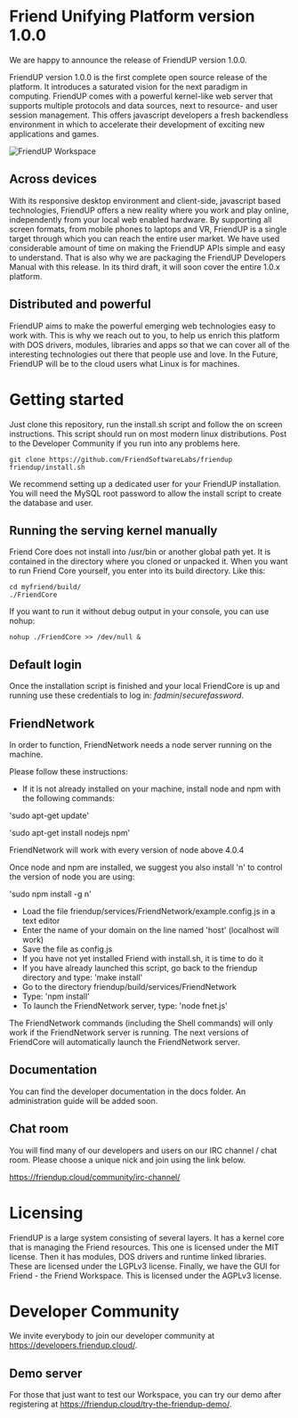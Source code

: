 Friend Unifying Platform version 1.0.0
==================================

We are happy to announce the release of FriendUP version 1.0.0.

FriendUP version 1.0.0 is the first complete open source release of the platform. It introduces a saturated vision for the next paradigm in computing. FriendUP comes with a powerful kernel-like web server that supports multiple protocols and data sources, next to resource- and user session management. This offers javascript developers a fresh backendless environment in which to accelerate their development of exciting new applications and games. 

![FriendUP Workspace](https://friendup.cloud/wp-content/uploads/2017/06/desktop-1.png "FriendUP Workspace")

Across devices
--------------

With its responsive desktop environment and client-side, javascript based technologies, FriendUP offers a new reality where you work and play online, independently from your local web enabled hardware. By supporting all screen formats, from mobile phones to laptops and VR, FriendUP is a single target through which you can reach the entire user market.
We have used considerable amount of time on making the FriendUP APIs simple and easy to understand. That is also why we are packaging the FriendUP Developers Manual with this release. In its third draft, it will soon cover the entire 1.0.x platform.

Distributed and powerful
------------------------

FriendUP aims to make the powerful emerging web technologies easy to work with. This is why we reach out to you, to help us enrich this platform with DOS drivers, modules, libraries and apps so that we can cover all of the interesting technologies out there that people use and love.
In the Future, FriendUP will be to the cloud users what Linux is for machines.

Getting started
===============

Just clone this repository, run the install.sh script and follow the on screen instructions. This script should run on most modern linux distributions. Post to the Developer Community if you run into any problems here.
```
git clone https://github.com/FriendSoftwareLabs/friendup
friendup/install.sh
```
We recommend setting up a dedicated user for your FriendUP installation. You will need the MySQL root password to allow the install script to create the database and user.

Running the serving kernel manually
-----------------------------------

Friend Core does not install into /usr/bin or another global path yet. It is contained in the directory where you cloned or unpacked it. When you want to run Friend Core yourself, you enter into its build directory. Like this:
```
cd myfriend/build/
./FriendCore
```
If you want to run it without debug output in your console, you can use nohup:
```
nohup ./FriendCore >> /dev/null &
```

Default login
-------------

Once the installation script is finished and your local FriendCore is up and running use these credentials to log in: *fadmin*/*securefassword*.

FriendNetwork
-------------

In order to function, FriendNetwork needs a node server running on the machine.

Please follow these instructions:

- If it is not already installed on your machine, install node and npm with the following commands:

'sudo apt-get update'

'sudo apt-get install nodejs npm'

FriendNetwork will work with every version of node above 4.0.4

Once node and npm are installed, we suggest you also install 'n' to control the version of node you are using:

'sudo npm install -g n'

- Load the file friendup/services/FriendNetwork/example.config.js in a text editor
- Enter the name of your domain on the line named 'host' (localhost will work)
- Save the file as config.js
- If you have not yet installed Friend with install.sh, it is time to do it
- If you have already launched this script, go back to the friendup directory and type:
'make install'
- Go to the directory friendup/build/services/FriendNetwork
- Type:
'npm install'
- To launch the FriendNetwork server, type:
'node fnet.js'

The FriendNetwork commands (including the Shell commands) will only work if the FriendNetwork server is running.
The next versions of FriendCore will automatically launch the FriendNetwork server.

Documentation
-------------

You can find the developer documentation in the docs folder. An administration guide will be added soon.

Chat room
---------

You will find many of our developers and users on our IRC channel / chat room. Please choose a unique nick and join using the link below.

https://friendup.cloud/community/irc-channel/

Licensing
=========

FriendUP is a large system consisting of several layers. It has a kernel core that is managing the Friend resources. This one is licensed under the MIT license. Then it has modules, DOS drivers and runtime linked libraries. These are licensed under the LGPLv3 license. Finally, we have the GUI for Friend - the Friend Workspace. This is licensed under the AGPLv3 license.

Developer Community
===================

We invite everybody to join our developer community at https://developers.friendup.cloud/.

Demo server
-----------

For those that just want to test our Workspace, you can try our demo after registering at https://friendup.cloud/try-the-friendup-demo/.
